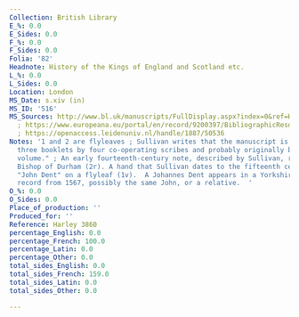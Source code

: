 ```yaml
---
Collection: British Library
E_%: 0.0
E_Sides: 0.0
F_%: 0.0
F_Sides: 0.0
Folia: '82'
Headnote: History of the Kings of England and Scotland etc.
L_%: 0.0
L_Sides: 0.0
Location: London
MS_Date: s.xiv (in)
MS_ID: '516'
MS_Sources: http://www.bl.uk/manuscripts/FullDisplay.aspx?index=0&ref=Harley_MS_3860
  ; https://www.europeana.eu/portal/en/record/9200397/BibliographicResource_3000126284525.html
  ; https://openaccess.leidenuniv.nl/handle/1887/50536
Notes: '1 and 2 are flyleaves ; Sullivan writes that the manuscript is "written in
  three booklets by four co-operating scribes and probably originally bound as one
  volume." ; An early fourteenth-century note, described by Sullivan, refers to the
  Bishop of Durham (2r). A hand that Sullivan dates to the fifteenth century inscribed
  "John Dent" on a flyleaf (1v).  A Johannes Dent appears in a Yorkshire land dispute
  record from 1567, possibly the same John, or a relative.  '
O_%: 0.0
O_Sides: 0.0
Place_of_production: ''
Produced_for: ''
Reference: Harley 3860
percentage_English: 0.0
percentage_French: 100.0
percentage_Latin: 0.0
percentage_Other: 0.0
total_sides_English: 0.0
total_sides_French: 159.0
total_sides_Latin: 0.0
total_sides_Other: 0.0

---
```

